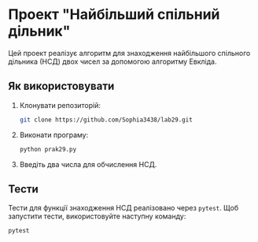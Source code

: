 # Проект "Найбільший спільний дільник"

Цей проект реалізує алгоритм для знаходження найбільшого спільного дільника (НСД) двох чисел за допомогою алгоритму Евкліда.

## Як використовувати

1. Клонувати репозиторій:

    ```bash
    git clone https://github.com/Sophia3438/lab29.git
    ```

2. Виконати програму:

    ```bash
    python prak29.py
    ```

3. Введіть два числа для обчислення НСД.

## Тести

Тести для функції знаходження НСД реалізовано через `pytest`. Щоб запустити тести, використовуйте наступну команду:

```bash
pytest
